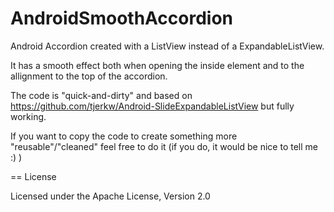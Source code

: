 AndroidSmoothAccordion
======================

Android Accordion created with a ListView instead of a ExpandableListView. 

It has a smooth effect both when opening the inside element and to the allignment to the top of the accordion. 

The code is "quick-and-dirty" and based on https://github.com/tjerkw/Android-SlideExpandableListView but fully working.

If you want to copy the code to create something more "reusable"/"cleaned" feel free to do it (if you do, it would be nice to tell me :) )

== License

Licensed under the Apache License, Version 2.0
